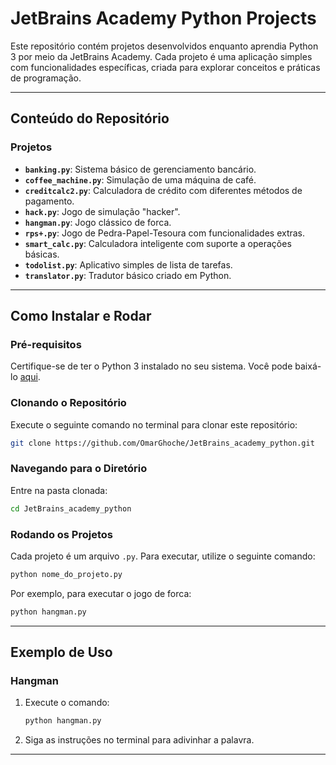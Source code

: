 # **JetBrains Academy Python Projects**

Este repositório contém projetos desenvolvidos enquanto aprendia Python 3 por meio da JetBrains Academy. Cada projeto é uma aplicação simples com funcionalidades específicas, criada para explorar conceitos e práticas de programação.

---

## **Conteúdo do Repositório**

### **Projetos**
- **`banking.py`**: Sistema básico de gerenciamento bancário.
- **`coffee_machine.py`**: Simulação de uma máquina de café.
- **`creditcalc2.py`**: Calculadora de crédito com diferentes métodos de pagamento.
- **`hack.py`**: Jogo de simulação "hacker".
- **`hangman.py`**: Jogo clássico de forca.
- **`rps+.py`**: Jogo de Pedra-Papel-Tesoura com funcionalidades extras.
- **`smart_calc.py`**: Calculadora inteligente com suporte a operações básicas.
- **`todolist.py`**: Aplicativo simples de lista de tarefas.
- **`translator.py`**: Tradutor básico criado em Python.

---

## **Como Instalar e Rodar**

### **Pré-requisitos**
Certifique-se de ter o Python 3 instalado no seu sistema. Você pode baixá-lo [aqui](https://www.python.org/downloads/).

### **Clonando o Repositório**
Execute o seguinte comando no terminal para clonar este repositório:
```bash
git clone https://github.com/OmarGhoche/JetBrains_academy_python.git
```

### **Navegando para o Diretório**
Entre na pasta clonada:
```bash
cd JetBrains_academy_python
```

### **Rodando os Projetos**
Cada projeto é um arquivo `.py`. Para executar, utilize o seguinte comando:
```bash
python nome_do_projeto.py
```
Por exemplo, para executar o jogo de forca:
```bash
python hangman.py
```

---

## **Exemplo de Uso**
### **Hangman**
1. Execute o comando:  
   ```bash
   python hangman.py
   ```
2. Siga as instruções no terminal para adivinhar a palavra.

---
